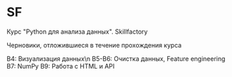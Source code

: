 # SF
Курс "Python для анализа данных". Skillfactory

Черновики, отложившиеся в течение прохождения курса

B4: Визуализация данных\n
B5-B6: Очистка данных, Feature engineering
B7: NumPy
B9: Работа с HTML и API

